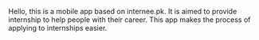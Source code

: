Hello, this is a mobile app based on internee.pk. It is aimed to provide internship to help people with their career. This app makes the process of applying to internships easier.
